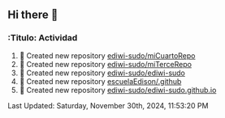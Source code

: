 ## Hi there 👋

<!--
**ediwi-sudo/ediwi-sudo** is a ✨ _special_ ✨ repository because its `README.md` (this file) appears on your GitHub profile.

Here are some ideas to get you started:

- 🔭 I’m currently working on ...
- 🌱 I’m currently learning ...
- 👯 I’m looking to collaborate on ...
- 🤔 I’m looking for help with ...
- 💬 Ask me about ...
- 📫 How to reach me: ...
- 😄 Pronouns: ...
- ⚡ Fun fact: ...
-->


### :Titulo: Actividad
<!--RECENT_ACTIVITY:start-->
1. 📔 Created new repository [ediwi-sudo/miCuartoRepo](https://github.com/ediwi-sudo/miCuartoRepo)
2. 📔 Created new repository [ediwi-sudo/miTerceRepo](https://github.com/ediwi-sudo/miTerceRepo)
3. 📔 Created new repository [ediwi-sudo/ediwi-sudo](https://github.com/ediwi-sudo/ediwi-sudo)
4. 📔 Created new repository [escuelaEdison/.github](https://github.com/escuelaEdison/.github)
5. 📔 Created new repository [ediwi-sudo/ediwi-sudo.github.io](https://github.com/ediwi-sudo/ediwi-sudo.github.io)
<!--RECENT_ACTIVITY:end-->
<!--RECENT_ACTIVITY:last_update-->
Last Updated: Saturday, November 30th, 2024, 11:53:20 PM
<!--RECENT_ACTIVITY:last_update_end-->